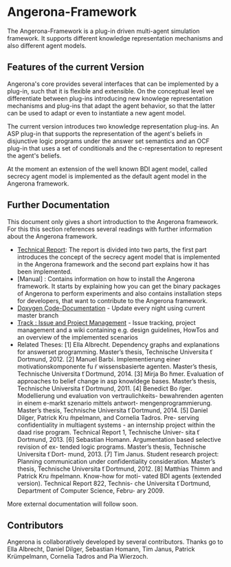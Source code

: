 Angerona-Framework
==================

The Angerona-Framework is a plug-in driven 
multi-agent simulation framework. It supports
different knowledge representation mechanisms and
also different agent models.


Features of the current Version
-------------------------------

Angerona's core provides several interfaces that can be 
implemented by a plug-in, such that it is flexible and
extensible. On the conceptual level we differentiate between
plug-ins introducing new knowlege representation mechanisms
and plug-ins that adapt the agent behavior, so that the latter
can be used to adapt or even to instantiate a new agent model.

The current version introduces two knowledge representation
plug-ins. An ASP plug-in that supports the representation of
the agent's beliefs in disjunctive logic programs under the
answer set semantics and an OCF plug-in that uses a set of
conditionals and the c-representation to represent the agent's 
beliefs.

At the moment an extension of the well known BDI agent model, 
called secrecy agent model is implemented as the default agent 
model in the Angerona framework.


Further Documentation
---------------------

This document only gives a short introduction to the Angerona 
framework. For this this section references several readings
with further information about the Angerona framework.

- [Technical Report](http://sfb876.tu-dortmund.de/PublicPublicationFiles/kruempelmann_janus_2014a.pdf): The report is divided into two parts, the first part introduces the concept of the secrecy agent model that is implemented in the Angerona framework and the second part explains how it has been implemented.
- [Manual] : Contains information on how to install the Angerona framework. It starts by explaining how you can get the binary packages of Angerona to perform experiments and also contains installation steps for developers, that want to contribute to the Angerona framework.
- [Doxygen Code-Documentation](https://marathon.cs.tu-dortmund.de/docs/) - Update every night using current master branch
- [Track : Issue and Project Management](https://marathon.cs.tu-dortmund.de/trac) - Issue tracking, project management and a wiki containing e.g. design guidelines, HowTos and an overview of the implemented scenarios
- Related Theses:
		[1] Ella Albrecht. Dependency graphs and explanations for answerset programming. Master’s thesis, Technische Universita ̈t Dortmund, 2012.
		[2] Manuel Barbi. Implementierung einer motivationskomponente fu ̈r wissensbasierte agenten. Master’s thesis, Technische Universita ̈t Dortmund, 2014.
		[3] Mirja Bo ̈hmer. Evaluation of approaches to belief change in asp knowldege bases. Master’s thesis, Technische Universita ̈t Dortmund, 2011.
		[4] Benedict Bo ̈rger. Modellierung und evaluation von vertraulichkeits- bewahrenden agenten in einem e-markt szenario mittels antwort- mengenprogrammierung. Master’s thesis, Technische Universita ̈t Dortmund, 2014.
		[5] Daniel Dilger, Patrick Kru ̈mpelmann, and Cornelia Tadros. Pre- serving confidentiality in multiagent systems - an internship project within the daad rise program. Technical Report 1, Technische Univer- sita ̈t Dortmund, 2013.
		[6] Sebastian Homann. Argumentation based selective revision of ex- tended logic programs. Master’s thesis, Technische Universita ̈t Dort- mund, 2013.
		[7] Tim Janus. Student research project: Planning communication under confidentiality consideration. Master’s thesis, Technische Universita ̈t Dortmund, 2012.
		[8] Matthias Thimm and Patrick Kru ̈mpelmann. Know-how for moti- vated BDI agents (extended version). Technical Report 822, Technis- che Universita ̈t Dortmund, Department of Computer Science, Febru- ary 2009.

More external documentation will follow soon.


Contributors
------------

Angerona is collaboratively developed by several contributors. 
Thanks go to Ella Albrecht, Daniel Dilger, Sebastian Homann, 
Tim Janus, Patrick Krümpelmann, Cornelia Tadros and Pia Wierzoch.
